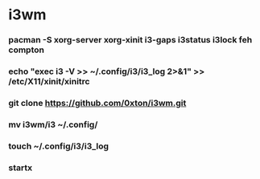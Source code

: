# i3wm

### pacman -S xorg-server xorg-xinit i3-gaps i3status i3lock feh compton

### echo "exec i3 -V >> ~/.config/i3/i3_log 2>&1" >> /etc/X11/xinit/xinitrc

### git clone  https://github.com/0xton/i3wm.git

### mv i3wm/i3 ~/.config/

### touch ~/.config/i3/i3_log

### startx
